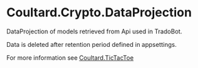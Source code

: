 # Coultard.Crypto.DataProjection

DataProjection of models retrieved from Api used in TradoBot.

Data is deleted after retention period defined in appsettings.

For more information see [Coultard.TicTacToe](Coultard.TicTacToe.md)
